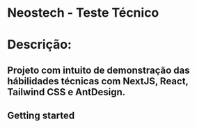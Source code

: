 # Neostech - Teste Técnico

# Descrição:
## Projeto com intuito de demonstração das hábilidades técnicas com NextJS, React, Tailwind CSS e AntDesign.


## Getting started